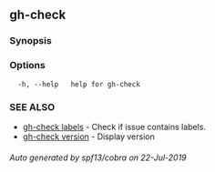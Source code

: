 ## gh-check



### Synopsis



### Options

```
  -h, --help   help for gh-check
```

### SEE ALSO

* [gh-check labels](gh-check_labels.md)	 - Check if issue contains labels.
* [gh-check version](gh-check_version.md)	 - Display version

###### Auto generated by spf13/cobra on 22-Jul-2019
